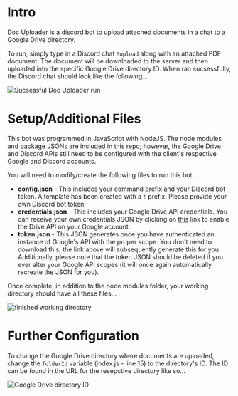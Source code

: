 # Intro
Doc Uploader is a discord bot to upload attached documents in a chat to a Google Drive directory.

To run, simply type in a Discord chat ```!upload``` along with an attached PDF document. The document will be downloaded to the server and then uploaded into the specific Google Drive directory ID. When ran sucsessfully, the Discord chat should look like the following...

![Sucsessful Doc Uploader run](https://i.imgur.com/3obm0xi.png)

# Setup/Additional Files
This bot was programmed in JavaScript with NodeJS. The node modules and package JSONs are included in this repo; however, the Google Drive and Discord APIs still need to be configured with the client's respective Google and Discord accounts. 

You will need to modify/create the following files to run this bot...

* **config.json** - This includes your command prefix and your Discord bot token. A template has been created with a ```!``` prefix. Please provide your own Discord bot token
* **credentials.json** - This includes your Google Drive API credentials. You can receive your own credentials JSON by clicking on [this](https://developers.google.com/drive/api/v3/quickstart/nodejs) link to enable the Drive API on your Google account.
* **token.json** - This JSON generates once you have authenticated an instance of Google's API with the proper scope. You don't need to download this; the link above will subsequently generate this for you. Additionally, please note that the token JSON should be deleted if you ever alter your Google API scopes (it will once again automatically recreate the JSON for you).

Once complete, in addition to the node modules folder, your working directory should have all these files...

![finished working directory](https://i.imgur.com/5LNcT71.png)

# Further Configuration
To change the Google Drive directory where documents are uploaded, change the ```folderId``` variable (index.js - line 15) to the directory's ID. The ID can be found in the URL for the resepctive directory like so...

![Google Drive directory ID](https://ploi.io/storage/39/Image-2019-02-14-at-11.16.51-AM.png)

